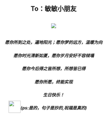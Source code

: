 <link rel="stylesheet" href="">
<link rel="stylesheet" href="https://file.oss1.365sn.cn/public/css/swiper.min.css">
<link rel="stylesheet" href="https://daneden.github.io/animate.css/animate.min.css">
<script src="https://file.oss1.365sn.cn/public/js/swiper.min.js"></script>
<style>
    h1{display:none;}
    .container-lg{padding:0 !important;margin: 0px !important;}
    body,html{width:100%;height:100%;margin:0;padding:0;background: url(https://ss1.bdstatic.com/70cFuXSh_Q1YnxGkpoWK1HF6hhy/it/u=3367609168,3168769865&fm=26&gp=0.jpg) no-repeat center;background-size: cover;}
    .swiper-container,.swiper-wrapper,.swiper-slide{height:100%;}
    .text-center{text-align: center;}
    .container{padding:0 10px;width:100%;height:100%;}
    .slide1{}
    h2{padding-top: 60px;text-shadow: 5px 5px 5px #ffffff;text-align: center;}
    .img-content{position: relative;}
    .small-img{width:40px;height:40px;position:absolute;top:-15px;left: -40px;}
    .pull-left{float:left;}
    .pull-right{float:right;}
    .middle-img{width:100px;}
    .content2 p{font-size:0.83em;margin-bottom: 0;}
</style>
<div class="swiper-container"><div class="swiper-wrapper"><div class="swiper-slide"><div class="container"><h2>To：敏敏小朋友</h2><br><div class="text-center"><img class="center" src="https://timgsa.baidu.com/timg?image&quality=80&size=b9999_10000&sec=1568890203269&di=b03b99d165688f6831655822bac34139&imgtype=0&src=http%3A%2F%2Fhbimg.b0.upaiyun.com%2F38bbcad30508b5aaba3c81ca98600a7b5795f5139ee2-Mkbw4J_fw658"></div><br><h5 class="text-center">愿你所到之处，遍地阳光；愿你梦的远方，温暖为向</h5><h5 class="text-center">愿你时光清新如夏，愿你岁月安好不容倾塌</h5><h5 class="text-center">愿你今后得之皆所想，所想皆已得</h5><h5 class="text-center">愿你所愿，终能实现</h5><h5 class="text-center">生日快乐！</h5><h5 class="text-center"><span class="img-content"><img class="small-img" src="http://a3.qpic.cn/psb?/V14BAjdy4dBRvr/ZtR27gDaeXtdbEqZa.Lk3AAu2G6bdmBjckCK4QKopwE!/m/dL4AAAAAAAAAnull&bo=9AH0AQAAAAADByI!&rf=photolist&t=5">(ps:是的，句子是抄的,祝福是真的)</span></h5></div></div><div class="swiper-slide"><div class="container content2"><h4>截下来cue流程：开始放照片啦</h4><div style="overflow: hidden;"><img class="pull-left" style="width: 50%;" src="http://b339.photo.store.qq.com/psb?/V14BAjdy4dBRvr/b0qvFB*3kMl7TWk53I4J*qpgnpIJ.7oHEPyB5K9pGVI!/m/dARsEsptDwAAnull&bo=gAJVAwAAAAAFB*A!&rf=photolist&t=5"><img class="middle-img" style="width: 40%;margin-top:30px;margin-left:5%;" src='https://ss1.bdstatic.com/70cFuXSh_Q1YnxGkpoWK1HF6hhy/it/u=3111821249,3084550924&fm=26&gp=0.jpg'><p style="color: #f00;margin-left:5%;float: left;">翻翻空间</p><p style="color: #f00;margin-left:5%;float: left;">还好还是找到2张照片的</p></div><div style="overflow: hidden;"><div class="pull-left" style="width: 40%;margin-top:30px;margin-right:5%;"><p style="color: #e88f2b;">还有彬彬的：</p><p style="color: #e88f2b;text-align: center;">这么的明媚小花花</p><p style="color: #e88f2b;text-align: right;">to亲爱的姑娘</p><br><img style="width:100%;" src="http://a4.qpic.cn/psb?/V14BAjdy4dBRvr/N3t8lb03Zbm5uU5mjpsauvVKDreiOZK24kTs1v4EKfM!/m/dL8AAAAAAAAAnull&bo=ngU4BAAAAAARB5c!&rf=photolist&t=5"></div><img style="width: 50%;" class="pull-left" src="http://b340.photo.store.qq.com/psb?/V14BAjdy4dBRvr/G0xIcLSRmJhan8h10RxHEaqbc1yEuXogcT7FXAqvNaY!/m/dKgarsqBCAAAnull&bo=gAJVAwAAAAAFB*A!&rf=photolist&t=5"></div><h5 class="text-center">大敏，生日快乐!</h5></div></div><div class="swiper-slide"><div class="container"><div><div><img style="width:95%;" src="http://b366.photo.store.qq.com/psb?/V14BAjdy4dBRvr/p3XeeNdcdfq8Gd*t7LjWVaBHcTnYPKkB3.PrGo7rNu8!/b/dG4BAAAAAAAA&bo=IAMqBAAAAAARBz0!&rf=viewer_4"></div><h5>不约而同的从齐发剪了短发</h5><h5>赞美一下我们的友情~~</h5><h5>就不能少了当你啦啦啦啦啦啦啦</h5><h5 class="text-center">相见亦无事，别后常忆君。</h5></div></div></div><div class="swiper-slide"><div style="overflow: hidden;"><img style="width:50%;float: left;" src="http://b1.photo.store.qq.com/psb?/V14BAjdy4dBRvr/IVgW9YIkEJ2Z0uvmzGwyN97rTC9suc0.7SC53iS.bCU!/m/dAEAAAAAAAAAnull&bo=gAJRAwAAAAAFB*Q!&rf=photolist&t=5"><img style="width:50%;" src="http://b340.photo.store.qq.com/psb?/V14BAjdy4dBRvr/dPMTZYnC31PGvw4qu14qhGluUzJdfinMZR8PtkMGFqg!/b/dCuDqcp5CAAA&bo=gAJVAwAAAAAFF.A!&rf=viewer_4"></div><div class="container"><h5>2019中秋假期久违的大家一起吃饭</h5><h5>看着大家都很幸福的样子，真好</h5><h5>真心的希望我们的大家，小家事业功成,家庭幸福</h5><h5>闲暇时间可以聚在一起</h5><h5>还有拍照片,拍照片,拍照片</h5><h5>大敏，生日快乐</h5></div></div></div></div>
<script> 
var mySwiper = new Swiper('.swiper-container', {
    autoplay: 5000,//可选选项，自动滑动
})
</script>
